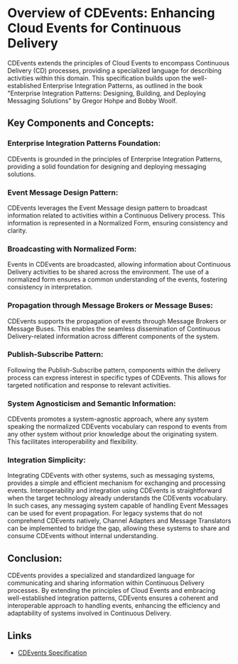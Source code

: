 # Overview of CDEvents: Enhancing Cloud Events for Continuous Delivery

CDEvents extends the principles of Cloud Events to encompass Continuous Delivery
(CD) processes, providing a specialized language for describing activities
within this domain. This specification builds upon the well-established
Enterprise Integration Patterns, as outlined in the book "Enterprise Integration
Patterns: Designing, Building, and Deploying Messaging Solutions" by Gregor
Hohpe and Bobby Woolf.

## Key Components and Concepts:

### Enterprise Integration Patterns Foundation:

CDEvents is grounded in the principles of Enterprise Integration Patterns,
providing a solid foundation for designing and deploying messaging solutions.

### Event Message Design Pattern:

CDEvents leverages the Event Message design pattern to broadcast information
related to activities within a Continuous Delivery process. This information is
represented in a Normalized Form, ensuring consistency and clarity.

### Broadcasting with Normalized Form:

Events in CDEvents are broadcasted, allowing information about Continuous
Delivery activities to be shared across the environment. The use of a normalized
form ensures a common understanding of the events, fostering consistency in
interpretation.

### Propagation through Message Brokers or Message Buses:

CDEvents supports the propagation of events through Message Brokers or Message
Buses. This enables the seamless dissemination of Continuous Delivery-related
information across different components of the system.

### Publish-Subscribe Pattern:

Following the Publish-Subscribe pattern, components within the delivery process
can express interest in specific types of CDEvents. This allows for targeted
notification and response to relevant activities.

### System Agnosticism and Semantic Information:

CDEvents promotes a system-agnostic approach, where any system speaking the
normalized CDEvents vocabulary can respond to events from any other system
without prior knowledge about the originating system. This facilitates
interoperability and flexibility.

### Integration Simplicity:

Integrating CDEvents with other systems, such as messaging systems, provides a
simple and efficient mechanism for exchanging and processing events.
Interoperability and integration using CDEvents is straightforward when the
target technology already understands the CDEvents vocabulary. In such cases,
any messaging system capable of handling Event Messages can be used for event
propagation. For legacy systems that do not comprehend CDEvents natively,
Channel Adapters and Message Translators can be implemented to bridge the gap,
allowing these systems to share and consume CDEvents without internal
understanding.

## Conclusion:

CDEvents provides a specialized and standardized language for communicating and
sharing information within Continuous Delivery processes. By extending the
principles of Cloud Events and embracing well-established integration patterns,
CDEvents ensures a coherent and interoperable approach to handling events,
enhancing the efficiency and adaptability of systems involved in Continuous
Delivery.

## Links

- [CDEvents Specification](https://github.com/cdevents/spec)
